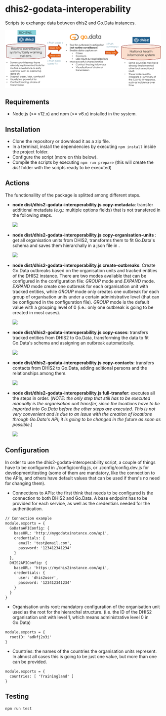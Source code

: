 # dhis2-godata-interoperability

Scripts to exchange data between dhis2 and Go.Data instances.

![Architecture summary](./images/overview.png)

## Requirements

+ Node.js (>= v12.x) and npm (>= v6.x) installed in the system.

## Installation

+ Clone the repository or download it as a zip file.
+ In a terminal, install the dependencies by executing ```npm install``` inside the project folder.
+ Configure the script (more on this below).
+ Compile the scripts by executing ```npm run prepare``` (this will create the *dist* folder with the scripts ready to be executed)

## Actions

The functionallity of the package is splitted among different steps.

+ **node dist/dhis2-godata-interoperability.js copy-metadata**: transfer additional metadata (e.g.: multiple options fields) that is not transfered in the following steps.
  
  ![](/home/pablo/git/covid-upc/dhis2-godata-interoperability/images/copy-metadata.png)

+ **node dist/dhis2-godata-interoperability.js copy-organisation-units <dest>**: get all organisation units from DHIS2, transforms them to fit Go.Data's schema and saves them hierarchally in a json file in <dest>.
  
  ![](/home/pablo/git/covid-upc/dhis2-godata-interoperability/images/copy-org-units.png)

+ **node dist/dhis2-godata-interoperability.js create-outbreaks**: Create Go.Data outbreaks based on the organisation units and tracked entities of the DHIS2 instance. There are two modes avaliable that can be configured in the configuration file: *GROUP* mode and *EXPAND* mode. *EXPAND* mode create one outbreak for each organisation unit with tracked entities, while *GROUP* mode only creates one outbreak for each group of organisation units under a certain administrative level (that can be configured in the configuration file). *GROUP* mode is the default value with a grouping level of 0 (i.e.: only one outbreak is going to be created in most cases).
  
  ![](/home/pablo/git/covid-upc/dhis2-godata-interoperability/images/create-outbreaks.png)

+ **node dist/dhis2-godata-interoperability.js copy-cases**: transfers tracked entities from DHIS2 to Go.Data, transforming the data to fit Go.Data's schema and assigning an outbreak automatically.
  
  ![](/home/pablo/git/covid-upc/dhis2-godata-interoperability/images/copy-cases.png)

+ **node dist/dhis2-godata-interoperability.js copy-contacts**: transfers contacts from DHIS2 to Go.Data, adding aditional persons and the relationships among them.
  
  ![](/home/pablo/git/covid-upc/dhis2-godata-interoperability/images/copy-contacts.png)

+ **node dist/dhis2-godata-interoperability.js full-transfer**: executes all the steps in order. (*NOTE: the only step that still has to be executed manually is the organisation unit transfer, since the locations have to be imported into Go.Data before the other steps are executed. This is not very convenient and is due to an issue with the creation of locations through Go.Data's API; it is going to be changed in the future as soon as possible*.)
  
  ![](/home/pablo/git/covid-upc/dhis2-godata-interoperability/images/full-transfer.png)

## Configuration

In order to use the dhis2-godata-interoperability script, a couple of things have to be configured in ./config/config.js, or ./config/config.dev.js for development/testing (some of them are mandatory, like the connection to the APIs, and others have default values that can be used if there's no need for changing them).

+ Connections to APIs: the first think that needs to be configured is the connection to both DHIS2 and Go.Data. A base endpoint has to be provided for each service, as well as the credentials needed for the authentication.

```{js}
// Connection example
module.exports = {
  GoDataAPIConfig: {
    baseURL: 'http://mygodatainstance.com/api',
    credentials: {
      email: 'test@email.com',
      password: '123412341234'
    }
  },
  DHIS2APIConfig: {
    baseURL: 'https://mydhis2instance.com/api',
    credentials: {
      user: 'dhis2user',
      password: '123412341234'
    }
  }
}
```

+ Organisation units root: mandatory configuration of the organisation unit used as the root for the hierarchal structure. (i.e. the ID of the DHIS2 organisation unit with level 1, which means administrative level 0 in Go.Data)

```{js}
module.exports = {
  rootID: 'adkfj2o3i'
}
```

+ Countries: the names of the countries the organisation units represent. In almost all cases this is going to be just one value, but more than one can be provided.

```{js}
module.exports = {
  countries: [ 'Trainingland' ]
}
```

## Testing

```{bash}
npm run test
```
